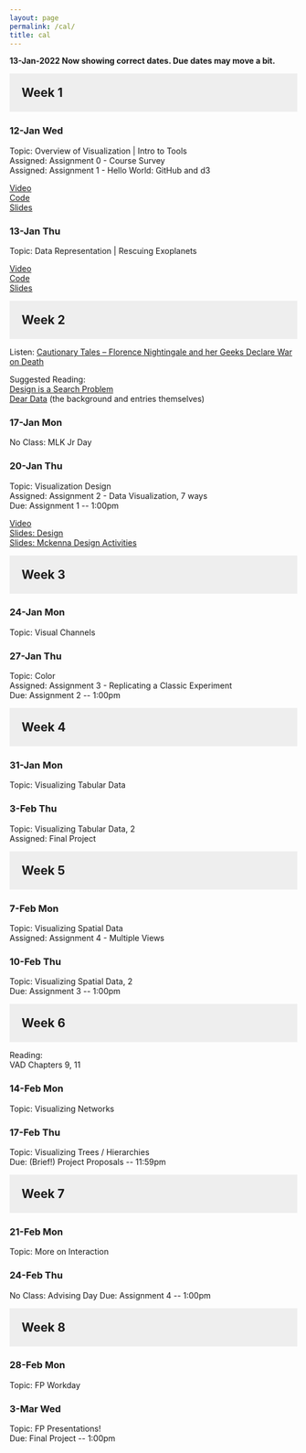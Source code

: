 ```yaml
---
layout: page
permalink: /cal/
title: cal
---
```


<style>

h2 {
  margin: 0 0 1em 0;
  padding: 1em;
  background-color: #EEEEEE;
}

.item {
  padding: 0 1em 1em 1em;
}

.due {
  font-weight: bold;
}

h2, ul {
  margin-bottom: 0
}

.topic, .assigned, .due, .materials, .vid {
  padding-left: 2em;
}

</style>

**13-Jan-2022 Now showing correct dates. Due dates may move a bit.**

## Week 1

### 12-Jan Wed   
Topic: Overview of Visualization | Intro to Tools   
Assigned: Assignment 0 - Course Survey   
Assigned: Assignment 1 - Hello World: GitHub and d3   

[Video](https://wpi0-my.sharepoint.com/:v:/g/personal/ltharrison_wpi_edu/EZn9CVoWw_hChT_cB1aYqesBsCosATD0lOYrxey6_Ioejw?e=m6AX84)    
[Code](https://wpi0-my.sharepoint.com/:u:/g/personal/ltharrison_wpi_edu/EYrkqG2tl7ZBsB8LW6946zcBf4Se1NFCd4YuYyauhgF0fQ?e=mFoDg9)    
[Slides](https://wpi0-my.sharepoint.com/:b:/g/personal/ltharrison_wpi_edu/EUAo6UdF6SlCuKi_YUGWzucBLmV6wEpnJqdTBk64MeUEMQ?e=1u8Itk)    


### 13-Jan Thu   
Topic: Data Representation | Rescuing Exoplanets    

[Video](https://wpi0-my.sharepoint.com/:v:/g/personal/ltharrison_wpi_edu/EdIU_-6XpJ9MuKY92CItynMBX_eMsBXEKGdRHjc60k1VEQ?e=ClQUVh)    
[Code](https://wpi0-my.sharepoint.com/:u:/g/personal/ltharrison_wpi_edu/EczxZjdUf5VKhHvfbswo4QABCT4oyc9rInGfJw_ZqJyang?e=aDObyi)    
[Slides](https://wpi0-my.sharepoint.com/:b:/g/personal/ltharrison_wpi_edu/Ec0ACnFzdPFPm2F6QIXIXCsBnnPg7y84MSI06Rz_sb-6dQ?e=hvYsbw)    

## Week 2

Listen: [Cautionary Tales – Florence Nightingale and her Geeks Declare War on Death](https://timharford.com/2021/03/cautionary-tales-florence-nightingale-and-her-geeks-declare-war-on-death/)  

Suggested Reading:   
[Design is a Search Problem](https://www.youtube.com/watch?v=fThhbt23SGM)   
[Dear Data](http://www.dear-data.com/theproject) (the background and entries themselves)   

### 17-Jan Mon 
No Class: MLK Jr Day

### 20-Jan Thu 
Topic: Visualization Design   
Assigned: Assignment 2 - Data Visualization, 7 ways    
Due: Assignment 1 -- 1:00pm   

[Video](https://wpi0-my.sharepoint.com/:v:/g/personal/ltharrison_wpi_edu/ER-54WJYFkZAqG4Vr95ErvkB56n9qJDBeUpubkSNnzgozQ?e=yjpiZU)    
[Slides: Design](https://wpi0-my.sharepoint.com/:b:/g/personal/ltharrison_wpi_edu/EVliZuCw4hpIn0W7ckFGzGEBktOEsTheReRMOIQhbVzFRQ?e=Kfkz3W)    
[Slides: Mckenna Design Activities](https://wpi0-my.sharepoint.com/:b:/g/personal/ltharrison_wpi_edu/EQhe6TNnSaRHt5DlHfsgKRUBYmkRtDo7a2Q4gmaOE-sygw?e=kZfMaM)    

## Week 3

### 24-Jan Mon   
Topic: Visual Channels  

### 27-Jan Thu   
Topic: Color   
Assigned: Assignment 3 - Replicating a Classic Experiment   
Due: Assignment 2 -- 1:00pm   

## Week 4

### 31-Jan Mon   
Topic: Visualizing Tabular Data

### 3-Feb Thu   
Topic: Visualizing Tabular Data, 2    
Assigned: Final Project

## Week 5

### 7-Feb Mon   
Topic: Visualizing Spatial Data   
Assigned: Assignment 4 - Multiple Views   

### 10-Feb Thu   
Topic: Visualizing Spatial Data, 2    
Due: Assignment 3 -- 1:00pm   

## Week 6
Reading:   
VAD Chapters 9, 11

### 14-Feb Mon   
Topic: Visualizing Networks   

### 17-Feb Thu   
Topic: Visualizing Trees / Hierarchies   
Due: (Brief!) Project Proposals -- 11:59pm  

## Week 7 

### 21-Feb Mon   
Topic: More on Interaction   

### 24-Feb Thu   
No Class: Advising Day
Due: Assignment 4 -- 1:00pm   

## Week 8 

### 28-Feb Mon   
Topic: FP Workday 

### 3-Mar Wed   
Topic: FP Presentations!  
Due: Final Project -- 1:00pm   

